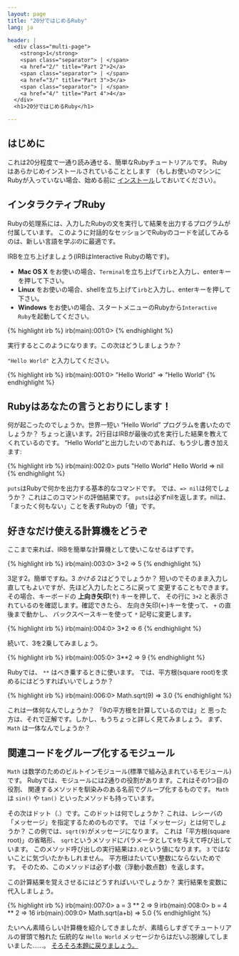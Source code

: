 ```yaml
---
layout: page
title: "20分ではじめるRuby"
lang: ja

header: |
  <div class="multi-page">
    <strong>1</strong>
    <span class="separator"> | </span>
    <a href="2/" title="Part 2">2</a>
    <span class="separator"> | </span>
    <a href="3/" title="Part 3">3</a>
    <span class="separator"> | </span>
    <a href="4/" title="Part 4">4</a>
  </div>
  <h1>20分ではじめるRuby</h1>

---
```


## はじめに

これは20分程度で一通り読み通せる、簡単なRubyチュートリアルです。
Rubyはあらかじめインストールされていることとします
（もしお使いのマシンにRubyが入っていない場合、始める前に
[インストール][installation]しておいてください）。

## インタラクティブRuby

Rubyの処理系には、入力したRubyの文を実行して結果を出力するプログラムが付属しています。
このように対話的なセッションでRubyのコードを試してみるのは、新しい言語を学ぶのに最適です。

IRBを立ち上げましょう(IRBはInteractive Rubyの略です)。

* **Mac OS X** をお使いの場合、`Terminal`を立ち上げて`irb`と入力し、enterキーを押して下さい。
* **Linux** をお使いの場合、shellを立ち上げて`irb`と入力し、enterキーを押して下さい。
* **Windows** をお使いの場合、スタートメニューのRubyから`Interactive Ruby`を起動してください。

{% highlight irb %}
irb(main):001:0>
{% endhighlight %}

実行するとこのようになります。この次はどうしましょうか？

`"Hello World"` と入力してください。

{% highlight irb %}
irb(main):001:0> "Hello World"
=> "Hello World"
{% endhighlight %}

## Rubyはあなたの言うとおりにします！

何が起こったのでしょうか。世界一短い “Hello World” プログラムを書いたのでしょうか？
ちょっと違います。2行目はIRBが最後の式を実行した結果を教えてくれているのです。
“Hello World”と出力したいのであれば、もう少し書き加えます:

{% highlight irb %}
irb(main):002:0> puts "Hello World"
Hello World
=> nil
{% endhighlight %}

`puts`はRubyで何かを出力する基本的なコマンドです。
では、`=> nil`は何でしょうか？ これはこのコマンドの評価結果です。
`puts`は必ずnilを返します。nilは、「まったく何もない」ことを表すRubyの「値」です。

## 好きなだけ使える計算機をどうぞ

ここまで来れば、IRBを簡単な計算機として使いこなせるはずです。

{% highlight irb %}
irb(main):003:0> 3+2
=> 5
{% endhighlight %}

3足す2。簡単ですね。3 *かける* 2はどうでしょうか？
短いのでそのまま入力し直してもよいですが、先ほど入力したところに戻って
変更することもできます。その場合、キーボードの **上向き矢印**(↑) キーを押して、
その行に `3+2` と表示されているのを確認します。確認できたら、
左向き矢印(←)キーを使って、 `+` の直後まで動かし、
バックスペースキーを使って `*` 記号に変更します。

{% highlight irb %}
irb(main):004:0> 3*2
=> 6
{% endhighlight %}

続いて、3を2乗してみましょう。

{% highlight irb %}
irb(main):005:0> 3**2
=> 9
{% endhighlight %}

Rubyでは、 `**` はべき乗するときに使います。
では、平方根(square root)を求めるにはどうすればいいでしょうか？

{% highlight irb %}
irb(main):006:0> Math.sqrt(9)
=> 3.0
{% endhighlight %}

これは一体何なんでしょうか？ 「9の平方根を計算しているのでは」と
思った方は、それで正解です。しかし、もうちょっと詳しく見てみましょう。
まず、 `Math` は一体なんでしょうか？

## 関連コードをグループ化するモジュール

`Math` は数学のためのビルトインモジュール(標準で組み込まれているモジュール)です。
Rubyでは、モジュールには2通りの役割があります。これはその1つ目の役割、
関連するメソッドを馴染みのある名前でグループ化するものです。
`Math` は `sin()` や `tan()` といったメソッドも持っています。

その次はドット（.）です。このドットは何でしょうか？
これは、レシーバの「メッセージ」を指定するためのものです。
では「メッセージ」とは何でしょうか？ この例では、`sqrt(9)`がメッセージになります。
これは「平方根(square root)」の省略形、
`sqrt`というメソッドにパラメータとして`9`を与えて呼び出しています。
このメソッド呼び出しの実行結果は`3.0`という値になります。
`3` ではないことに気づいたかもしれません。
平方根はたいてい整数にならないためです。
そのため、このメソッドは必ず小数（浮動小数点数）を返します。

この計算結果を覚えさせるにはどうすればいいでしょうか？ 実行結果を変数に代入しましょう。

{% highlight irb %}
irb(main):007:0> a = 3 ** 2
=> 9
irb(main):008:0> b = 4 ** 2
=> 16
irb(main):009:0> Math.sqrt(a+b)
=> 5.0
{% endhighlight %}

たいへん素晴らしい計算機を紹介してきましたが、素晴らしすぎてチュートリアルの冒頭で触れた
伝統的な `Hello World` メッセージからはだいぶ脱線してしまいました……。
[そろそろ本題に戻りましょう。](2/)

[installation]: /ja/documentation/installation/
